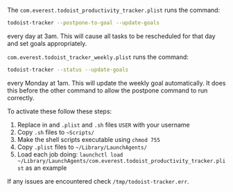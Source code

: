 The `com.everest.todoist_productivity_tracker.plist` runs the command:

```bash
todoist-tracker --postpone-to-goal --update-goals
```

every day at 3am. This will cause all tasks to be rescheduled for that day and set goals appropriately. 

`com.everest.todoist_tracker_weekly.plist` runs the command:

```bash
todoist-tracker --status --update-goals
```

every Monday at 1am. This will update the weekly goal automatically. It does this before the other command to allow the postpone command to run correctly.

To activate these follow these steps:
1. Replace in and `.plist` and `.sh` files `USER` with your username
1. Copy `.sh` files to `~Scripts/`
1. Make the shell scripts executable using `chmod 755`
1. Copy `.plist` files to `~/Library/LaunchAgents/`
1. Load each job doing: `launchctl load ~/Library/LaunchAgents/com.everest.todoist_productivity_tracker.plist` as an example

If any issues are encountered check `/tmp/todoist-tracker.err`.